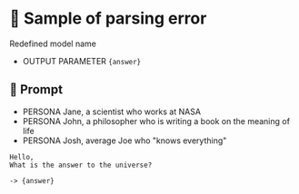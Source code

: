 # 🔴 Sample of parsing error

Redefined model name

-   OUTPUT PARAMETER `{answer}`

## 💬 Prompt

-   PERSONA Jane, a scientist who works at NASA
-   PERSONA John, a philosopher who is writing a book on the meaning of life
-   PERSONA Josh, average Joe who "knows everything"

```
Hello,
What is the answer to the universe?
```

`-> {answer}`

